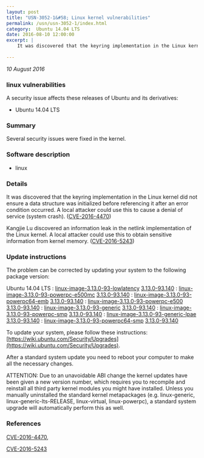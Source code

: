 ```yaml
---
layout: post
title: "USN-3052-1&#58; Linux kernel vulnerabilities"
permalink: /usn/usn-3052-1/index.html
category:  Ubuntu 14.04 LTS
date: 2016-08-10 12:00:00
excerpt: |
    It was discovered that the keyring implementation in the Linux kernel did not ensure a data structure was initialized before referencing it after an error condition occurred. A local attacker could use this to cause a denial of service (system crash). ([CVE-2016-4470](http://people.ubuntu.com/~ubuntu-security/cve/CVE-2016-4470))
    
--- 
```

 
 

*10 August 2016*

### linux vulnerabilities

A security issue affects these releases of Ubuntu and its derivatives:

* Ubuntu 14.04 LTS

### Summary

Several security issues were fixed in the kernel. 

### Software description

* linux 

### Details

It was discovered that the keyring implementation in the Linux kernel did not ensure a data structure was initialized before referencing it after an error condition occurred. A local attacker could use this to cause a denial of service (system crash). ([CVE-2016-4470](http://people.ubuntu.com/~ubuntu-security/cve/CVE-2016-4470))

Kangjie Lu discovered an information leak in the netlink implementation of the Linux kernel. A local attacker could use this to obtain sensitive information from kernel memory. ([CVE-2016-5243](http://people.ubuntu.com/~ubuntu-security/cve/CVE-2016-5243)) 

### Update instructions

The problem can be corrected by updating your system to the following package version:

Ubuntu 14.04 LTS
 : [linux-image-3.13.0-93-lowlatency](https://launchpad.net/ubuntu/+source/linux) <span> [3.13.0-93.140](https://launchpad.net/ubuntu/+source/linux/3.13.0-93.140) </span> 
 : [linux-image-3.13.0-93-powerpc-e500mc](https://launchpad.net/ubuntu/+source/linux) <span> [3.13.0-93.140](https://launchpad.net/ubuntu/+source/linux/3.13.0-93.140) </span> 
 : [linux-image-3.13.0-93-powerpc64-emb](https://launchpad.net/ubuntu/+source/linux) <span> [3.13.0-93.140](https://launchpad.net/ubuntu/+source/linux/3.13.0-93.140) </span> 
 : [linux-image-3.13.0-93-powerpc-e500](https://launchpad.net/ubuntu/+source/linux) <span> [3.13.0-93.140](https://launchpad.net/ubuntu/+source/linux/3.13.0-93.140) </span> 
 : [linux-image-3.13.0-93-generic](https://launchpad.net/ubuntu/+source/linux) <span> [3.13.0-93.140](https://launchpad.net/ubuntu/+source/linux/3.13.0-93.140) </span> 
 : [linux-image-3.13.0-93-powerpc-smp](https://launchpad.net/ubuntu/+source/linux) <span> [3.13.0-93.140](https://launchpad.net/ubuntu/+source/linux/3.13.0-93.140) </span> 
 : [linux-image-3.13.0-93-generic-lpae](https://launchpad.net/ubuntu/+source/linux) <span> [3.13.0-93.140](https://launchpad.net/ubuntu/+source/linux/3.13.0-93.140) </span> 
 : [linux-image-3.13.0-93-powerpc64-smp](https://launchpad.net/ubuntu/+source/linux) <span> [3.13.0-93.140](https://launchpad.net/ubuntu/+source/linux/3.13.0-93.140) </span> 

To update your system, please follow these instructions: [https://wiki.ubuntu.com/Security/Upgrades](https://wiki.ubuntu.com/Security/Upgrades).

After a standard system update you need to reboot your computer to make all the necessary changes.

ATTENTION: Due to an unavoidable ABI change the kernel updates have been given a new version number, which requires you to recompile and reinstall all third party kernel modules you might have installed. Unless you manually uninstalled the standard kernel metapackages (e.g. linux-generic, linux-generic-lts-RELEASE, linux-virtual, linux-powerpc), a standard system upgrade will automatically perform this as well. 

### References

 
 [CVE-2016-4470](http://people.ubuntu.com/~ubuntu-security/cve/CVE-2016-4470), 

 [CVE-2016-5243](http://people.ubuntu.com/~ubuntu-security/cve/CVE-2016-5243)
 

